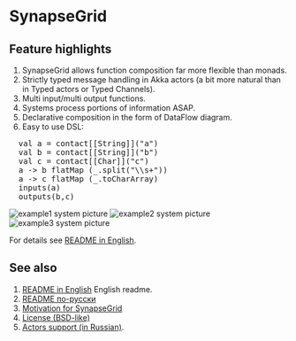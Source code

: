 SynapseGrid
===========

Feature highlights
------------------

1. SynapseGrid allows function composition far more flexible than monads.
2. Strictly typed message handling in Akka actors (a bit more natural than in Typed actors or Typed Channels).
3. Multi input/multi output functions.
4. Systems process portions of information ASAP.
5. Declarative composition in the form of DataFlow diagram.
6. Easy to use DSL:
<pre>
  val a = contact[[String]]("a")
  val b = contact[[String]]("b")
  val c = contact[[Char]]("c")
  a -> b flatMap (_.split("\\s+"))
  a -> c flatMap (_.toCharArray)
  inputs(a)
  outputs(b,c)
</pre>

![example1 system picture](docs/images/example1.png)
![example2 system picture](docs/images/example2.png)
![example3 system picture](docs/images/example3.png)

For details see [README in English](docs/README.EN.md).

See also
--------
1. [README in English](docs/README.EN.md) English readme.
2. [README по-русски](docs/README.RU.md)
3. [Motivation for SynapseGrid](docs/SpeechPortalMotivation.RU.md)
4. [License (BSD-like)](LICENSE.md)
5. [Actors support (in Russian)](Actors.RU.md).
